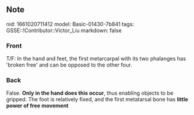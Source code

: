 ## Note
nid: 1661020711412
model: Basic-01430-7b841
tags: GSSE::!Contributor::Victor_Liu
markdown: false

### Front
T/F: In the hand and feet, the first metarcarpal with its two phalanges has 'broken free' and can be opposed to the other four.

### Back
False. <b>Only in the hand does this occur</b>, thus enabling
objects to be gripped. The foot is relatively fixed, and the first
metatarsal bone has <b>little power of free movement</b>
